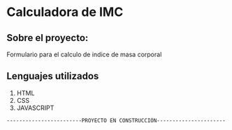 Calculadora de IMC
====
## Sobre el proyecto:
Formulario para el calculo de indice de masa corporal

## Lenguajes utilizados
1. HTML
2. CSS
3. JAVASCRIPT

~~~ 
------------------------PROYECTO EN CONSTRUCCIÓN----------------------
~~~
